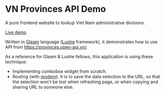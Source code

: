 # VN Provinces API Demo

A pure frontend website to lookup Viet Nam administrative divisions.

[Live demo](https://vn-provinces-lustre-demo.netlify.app/)

Written in [Gleam](https://gleam.run/) language ([Lustre](https://hexdocs.pm/lustre/) framework), it demonstrates how to use API from https://provinces.open-api.vn/.

As a reference for Gleam & Lustre fellows, this application is using these technique:

- Implementing combobox widget from scratch.
- Routing (with [modem](https://hexdocs.pm/modem/)). It is to save the data selection to the URL, so that the selection won't be lost when refreshing page, or when copying and sharing URL to someone else.
